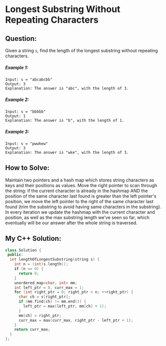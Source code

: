 # Longest Substring Without Repeating Characters

## Question:

Given a string `s`, find the length of the longest substring without
repeating characters.

##### Example 1:

```text
Input: s = "abcabcbb"
Output: 3
Explanation: The answer is "abc", with the length of 3.
```

##### Example 2:

```text
Input: s = "bbbbb"
Output: 1
Explanation: The answer is "b", with the length of 1.
```

##### Example 3:

```text
Input: s = "pwwkew"
Output: 3
Explanation: The answer is "wke", with the length of 3.
```

## How to Solve:

Maintain two pointers and a hash map which stores string characters as
keys and their positions as values. Move the right pointer to scan
through the string: if the current character is already in the hashmap
AND the position of the same character last found is greater than the
left pointer's position, we move the left pointer to the right of the
same character last found (trim the substring to avoid having same
characters in the substring). In every iteration we update the hashmap
with the current character and position, as well as the max substring
length we've seen so far, which eventually will be our answer after
the whole string is traversed.

## My C++ Solution:

```cpp
class Solution {
 public:
  int lengthOfLongestSubstring(string s) {
    int n = (int)s.length();
    if (n == 0) {
      return 0;
    }
    unordered_map<char, int> mm;
    int left_ptr = 0, curr_max = 1;
    for (int right_ptr = 0; right_ptr < n; ++right_ptr) {
      char ch = s[right_ptr];
      if (mm.find(ch) != mm.end()) {
        left_ptr = max(left_ptr, mm[ch] + 1);
      }
      mm[ch] = right_ptr;
      curr_max = max(curr_max, right_ptr - left_ptr + 1);
    }
    return curr_max;
  }
};
```